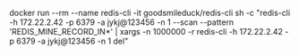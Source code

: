docker run --rm --name redis-cli -it goodsmileduck/redis-cli sh -c "redis-cli -h 172.22.2.42 -p 6379 -a jykj@123456 -n 1 --scan --pattern 'REDIS_MINE_RECORD_IN*' | xargs -n 1000000 -r redis-cli -h 172.22.2.42 -p 6379 -a jykj@123456 -n 1 del"
